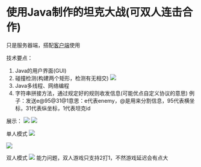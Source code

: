 # 使用Java制作的坦克大战(可双人连击合作)
只是服务器端，搭配[客户端](https://github.com/13535944743/TankClient/)使用

技术要点：
  1. Java的用户界面(GUI)
  2. 碰撞检测(构建两个矩形，检测有无相交)
    ![](https://pic.imgdb.cn/item/61594f9f2ab3f51d91b46f5a.jpg)
  3. Java多线程、网络编程
  4. 字符串拼接方法，通过规定好的规则收发信息(可能优点自定义协议的意思)
    例子：发送e@95@31@1意思：e代表enemy，@是用来分割信息，95代表横坐标，31代表纵坐标，1代表坦克id

 展示：
 ![](https://pic.imgdb.cn/item/615951d52ab3f51d91b90c3a.jpg)
 ![](https://pic.imgdb.cn/item/615952582ab3f51d91ba16bc.jpg)
 
单人模式
![](https://pic.imgdb.cn/item/615952f82ab3f51d91bb6bc2.jpg)

![](https://pic.imgdb.cn/item/615952f82ab3f51d91bb6bc2.jpg)

双人模式
![](https://pic.imgdb.cn/item/6159537e2ab3f51d91bc7d85.jpg)
能力问题，双人游戏只支持2打1，不然游戏延迟会有点大
